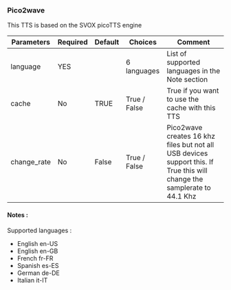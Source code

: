 ### Pico2wave

This TTS is based on the SVOX picoTTS engine

| Parameters | Required | Default | Choices      | Comment                                         |
|------------|----------|---------|--------------|-------------------------------------------------|
| language   | YES      |         | 6 languages  | List of supported languages in the Note section |
| cache      | No       | TRUE    | True / False | True if you want to use the cache with this TTS |
| change_rate| No|False |True / False| Pico2wave creates 16 khz files but not all USB devices support this. If True this will change the samplerate to 44.1 Khz |


#### Notes :

Supported languages : 

- English en-US
- English en-GB
- French fr-FR
- Spanish es-ES
- German de-DE
- Italian it-IT
